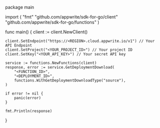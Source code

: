 package main

import (
    "fmt"
    "github.com/appwrite/sdk-for-go/client"
    "github.com/appwrite/sdk-for-go/functions"
)

func main() {
    client := client.NewClient()

    client.SetEndpoint("https://<REGION>.cloud.appwrite.io/v1") // Your API Endpoint
    client.SetProject("<YOUR_PROJECT_ID>") // Your project ID
    client.SetKey("<YOUR_API_KEY>") // Your secret API key

    service := functions.NewFunctions(client)
    response, error := service.GetDeploymentDownload(
        "<FUNCTION_ID>",
        "<DEPLOYMENT_ID>",
        functions.WithGetDeploymentDownloadType("source"),
    )

    if error != nil {
        panic(error)
    }

    fmt.Println(response)
}
